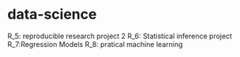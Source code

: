 # data-science
R_5: reproducible research project 2
R_6: Statistical inference project
R_7:Regression Models
R_8: pratical machine learning

